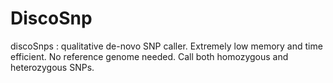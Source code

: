 # DiscoSnp

discoSnps : qualitative de-novo SNP caller. Extremely low memory and time efficient. No reference genome needed. Call both homozygous and heterozygous SNPs.
